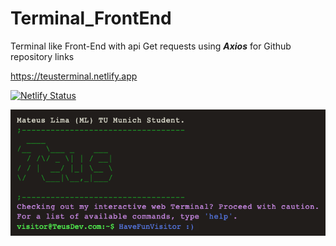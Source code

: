 # Terminal_FrontEnd
Terminal like Front-End with api Get requests using ***Axios*** for Github repository links


https://teusterminal.netlify.app

[![Netlify Status](https://api.netlify.com/api/v1/badges/d4c7e0cb-d143-481d-bbbf-bf1ad8e1e313/deploy-status)](https://app.netlify.com/sites/teusterminal/deploys)

![](/teusTerminal/imagePreview/TerminalScreenShot.png)

